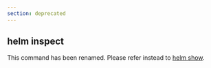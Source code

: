 ```yaml
---
section: deprecated
---
```


## helm inspect

This command has been renamed. Please refer instead to [helm show](../helm_show/).